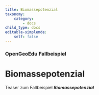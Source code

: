 ```yaml
---
title: Biomassepotenzial
taxonomy:
    category:
        - docs
child_type: docs
editable-simplemde:
    self: false
---
```


### OpenGeoEdu Fallbeispiel

# Biomassepotenzial

Teaser zum Fallbeispiel ***Biomassepotenzial***